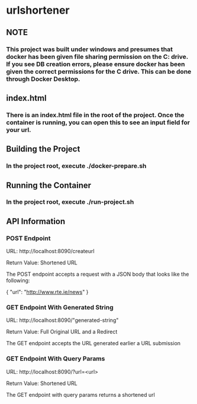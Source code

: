 # urlshortener
## NOTE
### This project was built under windows and presumes that docker has been given file sharing permission on the C: drive. If you see DB creation errors, please ensure docker has been given the correct permissions for the C drive. This can be done through Docker Desktop.


## index.html
### There is an index.html file in the root of the project. Once the container is running, you can open this to see an input field for your url.


## Building the Project
### In the project root, execute ./docker-prepare.sh

## Running the Container
### In the project root, execute ./run-project.sh

## API Information
### POST Endpoint
URL: http://localhost:8090/createurl

Return Value: Shortened URL

The POST endpoint accepts a request with a JSON body that looks like the following:

{
    "url": "http://www.rte.ie/news"
}

### GET Endpoint With Generated String
URL: http://localhost:8090/"generated-string"

Return Value: Full Original URL and a Redirect

The GET endpoint accepts the URL generated earlier a URL submission

  
### GET Endpoint With Query Params
URL: http://localhost:8090/?url=<url\>

Return Value: Shortened URL

The GET endpoint with query params returns a shortened url
